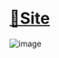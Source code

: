 # [🌌Site](https://collectionastronomia-9ifgyzvda-naph4r.vercel.app)

![image](https://user-images.githubusercontent.com/104214681/196566709-79b77a4e-ca75-41c3-b5eb-c7b92f0e5331.png)

